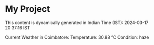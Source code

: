 # My Project

This content is dynamically generated in Indian Time (IST): 2024-03-17 20:37:16 IST


Current Weather in Coimbatore:
Temperature: 30.88 °C
Condition: haze
